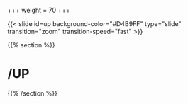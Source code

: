 +++
weight = 70
+++

{{< slide id=up background-color="#D4B9FF" type="slide" transition="zoom" transition-speed="fast" >}}

{{% section %}}

# /UP

{{% /section %}}
